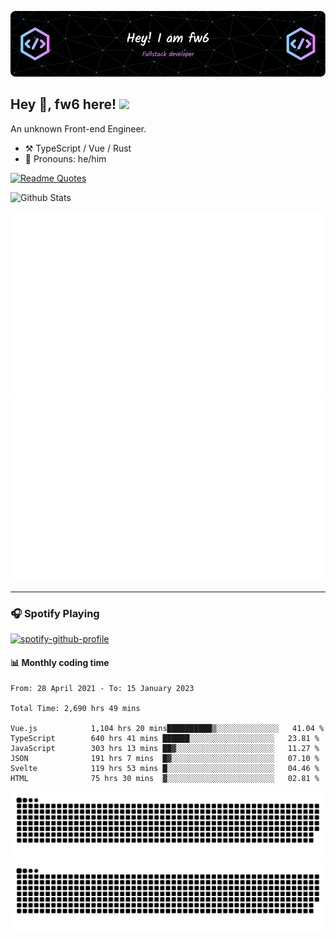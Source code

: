 ![Header](github-header-image.png)

## Hey 👋, fw6 here! <img src="https://github.githubassets.com/images/mona-whisper.gif" height="24" />


An unknown Front-end Engineer.

-   :hammer_and_pick: TypeScript / Vue / Rust
-   :man: Pronouns: he/him


[![Readme Quotes](https://quotes-github-readme.vercel.app/api?type=horizontal&theme=algolia)](https://github.com/piyushsuthar/github-readme-quotes)



![Github Stats](https://github-readme-stats.vercel.app/api?username=fw6&bg_color=30,e96443,904e95&title_color=fff&text_color=fff)

![](https://raw.githubusercontent.com/fw6/github-stats-transparent/output/generated/overview.svg)
![](https://raw.githubusercontent.com/fw6/github-stats-transparent/output/generated/languages.svg)


---

### 🎧 Spotify Playing

<!-- ![spotify-github-profile](/img/default.svg) -->

[![spotify-github-profile](https://spotify-github-profile.vercel.app/api/view?uid=r6wn4hdvypv0lkzyrj0e0pjct&cover_image=true&theme=default&bar_color=53b14f&bar_color_cover=true)](https://github.com/kittinan/spotify-github-profile)
#### :bar_chart: Monthly coding time

<!--START_SECTION:waka-->

```text
From: 28 April 2021 - To: 15 January 2023

Total Time: 2,690 hrs 49 mins

Vue.js            1,104 hrs 20 mins██████████▒░░░░░░░░░░░░░░   41.04 %
TypeScript        640 hrs 41 mins ██████░░░░░░░░░░░░░░░░░░░   23.81 %
JavaScript        303 hrs 13 mins ██▓░░░░░░░░░░░░░░░░░░░░░░   11.27 %
JSON              191 hrs 7 mins  █▓░░░░░░░░░░░░░░░░░░░░░░░   07.10 %
Svelte            119 hrs 53 mins █░░░░░░░░░░░░░░░░░░░░░░░░   04.46 %
HTML              75 hrs 30 mins  ▓░░░░░░░░░░░░░░░░░░░░░░░░   02.81 %
```

<!--END_SECTION:waka-->




![github contribution grid snake animation](https://raw.githubusercontent.com/platane/platane/output/github-contribution-grid-snake-dark.svg#gh-dark-mode-only)![github contribution grid snake animation](https://raw.githubusercontent.com/platane/platane/output/github-contribution-grid-snake.svg#gh-light-mode-only)
